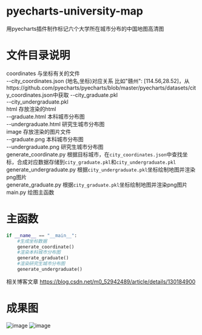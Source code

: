 # pyecharts-university-map
用pyecharts插件制作标记六个大学所在城市分布的中国地图高清图

# 文件目录说明
coordinates 与坐标有关的文件  
--city_coordinates.json (地名,坐标)对应关系 比如"赣州": [114.56,28.52]，从https://github.com/pyecharts/pyecharts/blob/master/pyecharts/datasets/city_coordinates.json中获取 
--city_graduate.pkl  
--city_undergraduate.pkl  
html 存放渲染的html  
--graduate.html 本科城市分布图  
--undergraduate.html 研究生城市分布图  
image 存放渲染的图片文件  
--graduate.png 本科城市分布图  
--undergraduate.png 研究生城市分布图  
generate_coordinate.py 根据目标城市，在`city_coordinates.json`中查找坐标，合成对应数据存储到`city_graduate.pkl`和`city_undergraduate.pkl`  
generate_undergraduate.py 根据`city_undergraduate.pkl`坐标绘制地图并渲染png图片  
generate_graduate.py 根据`city_graduate.pkl`坐标绘制地图并渲染png图片  
main.py 绘图主函数  

# 主函数
```python
if __name__ == "__main__":
    #生成坐标数据
    generate_coordinate()
    #渲染本科城市分布图
    generate_graduate()
    #渲染研究生城市分布图
    generate_undergraduate()
```

相关博客文章 https://blog.csdn.net/m0_52942489/article/details/130184900

# 成果图
![image](https://user-images.githubusercontent.com/82891817/233764958-19f06d81-c7c7-4daf-b1e8-af358e474bee.png)
![image](https://user-images.githubusercontent.com/82891817/233764979-897e05a5-bf77-44ad-831c-7d0a7d3fc59b.png)


